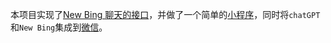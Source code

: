 本项目实现了[New Bing 聊天的接口](./new-bing)，并做了一个简单的[小程序](./bingchat)，同时将`chatGPT`和`New Bing`集成到[微信](./wechatbot)。
